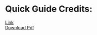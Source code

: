 
# Quick Guide Credits: 

[Link](https://www.tutorialspoint.com/data_communication_computer_network/index.htm)\
[Download Pdf](https://github.com/sumitsojha88/Placement-Preparation/tree/main/Computer%20Network%20Resources)
